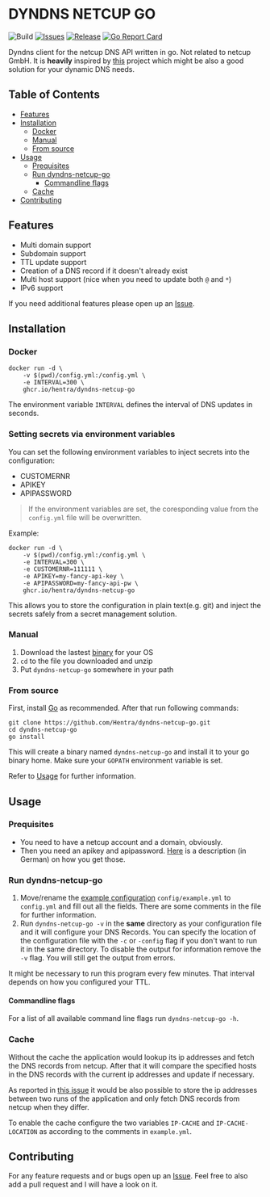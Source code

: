 # DYNDNS NETCUP GO
![Build](https://github.com/Hentra/dyndns-netcup-go/workflows/Build/badge.svg?branch=master)
[![Issues](https://img.shields.io/github/issues/Hentra/dyndns-netcup-go)](https://github.com/Hentra/dyndns-netcup-go/issues)
[![Release](https://img.shields.io/github/release/Hentra/dyndns-netcup-go?include_prereleases)](https://github.com/Hentra/dyndns-netcup-go/releases)
[![Go Report Card](https://goreportcard.com/badge/github.com/Hentra/dyndns-netcup-go)](https://goreportcard.com/report/github.com/Hentra/dyndns-netcup-go)

Dyndns client for the netcup DNS API written in go. Not
related to netcup GmbH. It is **heavily** inspired by 
[this](https://github.com/stecklars/dynamic-dns-netcup-api) 
project which might be also a good solution for your 
dynamic DNS needs. 

## Table of Contents
<!-- vim-markdown-toc GFM -->

* [Features](#features)
* [Installation](#installation)
	* [Docker](#docker)
	* [Manual](#manual)
	* [From source](#from-source)
* [Usage](#usage)
	* [Prequisites](#prequisites)
	* [Run dyndns-netcup-go](#run-dyndns-netcup-go)
		* [Commandline flags](#commandline-flags)
	* [Cache](#cache)
* [Contributing](#contributing)

<!-- vim-markdown-toc -->

## Features

* Multi domain support
* Subdomain support
* TTL update support
* Creation of a DNS record if it doesn't already exist
* Multi host support (nice when you need to update both `@` and `*`) 
* IPv6 support

If you need additional features please open up an
[Issue](https://github.com/Hentra/dyndns-netcup-go/issues).

## Installation 

### Docker

    docker run -d \
        -v $(pwd)/config.yml:/config.yml \
        -e INTERVAL=300 \
        ghcr.io/hentra/dyndns-netcup-go

The environment variable `INTERVAL` defines the interval of DNS updates in
seconds. 

### Setting secrets via environment variables

You can set the following environment variables to inject secrets into the configuration:

- CUSTOMERNR
- APIKEY
- APIPASSWORD

> If the environment variables are set, the coresponding value from the `config.yml` file will be overwritten.

Example:

    docker run -d \
        -v $(pwd)/config.yml:/config.yml \
        -e INTERVAL=300 \
        -e CUSTOMERNR=111111 \
        -e APIKEY=my-fancy-api-key \
        -e APIPASSWORD=my-fancy-api-pw \
        ghcr.io/hentra/dyndns-netcup-go

This allows you to store the configuration in plain text(e.g. git) and inject the secrets safely from a secret management solution.

### Manual
 1. Download the lastest [binary](https://github.com/Hentra/dyndns-netcup-go/releases) for your OS
 2. `cd` to the file you downloaded and unzip
 3. Put `dyndns-netcup-go` somewhere in your path

### From source 
First, install [Go](https://golang.org/doc/install) as
recommended.  After that run following commands:

    git clone https://github.com/Hentra/dyndns-netcup-go.git 
    cd dyndns-netcup-go
    go install

This will create a binary named `dyndns-netcup-go` and install it to your go
binary home. Make sure your `GOPATH` environment variable is set. 

Refer to [Usage](#usage) for further information.

## Usage

### Prequisites

* You need to have a netcup account and a domain, obviously.
* Then you need an apikey and apipassword.
  [Here](https://www.netcup-wiki.de/wiki/CCP_API#Authentifizierung) is a
description (in German) on how you get those.

### Run dyndns-netcup-go
1. Move/rename the [example configuration](./config/example.yml) `config/example.yml` 
to `config.yml` and fill out all the fields. There are some comments in the file for further information. 
2. Run `dyndns-netcup-go -v` in the **same** directory as your configuration file and it will
configure your DNS Records. You can specify the location of the
configuration file with the `-c` or `-config` flag if you don't want to run
it in the same directory. To disable the output for information remove the `-v` flag. You will
still get the output from errors.

It might be necessary to run this program every few minutes. That interval
depends on how you configured your TTL.

#### Commandline flags
For a list of all available command line flags run `dyndns-netcup-go -h`.

### Cache
Without the cache the application would lookup its ip addresses and fetch the DNS
records from netcup. After that it will compare the specified hosts in the DNS
records with the current ip addresses and update if necessary. 

As reported in [this issue](https://github.com/Hentra/dyndns-netcup-go/issues/1)
it would be also possible to store the ip addresses between two runs of the
application and only fetch DNS records from netcup when they differ. 

To enable the cache configure the two variables `IP-CACHE` and
`IP-CACHE-LOCATION` as according to the comments in `example.yml`.

## Contributing 
For any feature requests and or bugs open up an
[Issue](https://github.com/Hentra/dyndns-netcup-go/issues).  Feel free to also
add a pull request and I will have a look on it.


